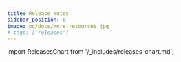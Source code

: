```yaml
---
title: Release Notes
sidebar_position: 8
image: og/docs/more-resources.jpg
# tags: ['releases']
---
```


import ReleasesChart from '/_includes/releases-chart.md';

<ReleasesChart />

